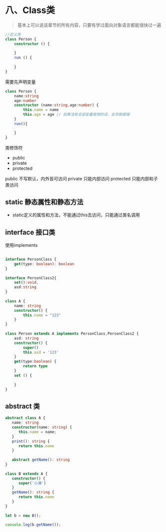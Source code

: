 # 八、Class类
> 基本上可以说该章节的所有内容，只要有学过面向对象语言都能很快过一遍


```ts
//定义类
class Person {
    constructor () {
 
    }
    run () {
        
    }
}
```

需要先声明变量
```ts
class Person {
    name:string
    age:number
    constructor (name:string,age:number) {
        this.name = name
        this.age = age // 如果没有全部变量使用的话，会导致报错
    }
    run(){

    }
}
```

类修饰符
- public
- private
- protected

public 不写默认，内外皆可访问
private 只能内部访问
protected 只能内部和子类访问


## static 静态属性和静态方法
- static定义的属性和方法，不能通过this去访问，只能通过类名调用

## interface 接口类
使用implements 
```ts
 
interface PersonClass {
    get(type: boolean): boolean
}
 
interface PersonClass2{
    set():void,
    asd:string
}
 
class A {
    name: string
    constructor() {
        this.name = "123"
    }
}
 
class Person extends A implements PersonClass,PersonClass2 {
    asd: string
    constructor() {
        super()
        this.asd = '123'
    }
    get(type:boolean) {
        return type
    }
    set () {
 
    }
}
```

## abstract 类
```ts
abstract class A {
   name: string
   constructor(name: string) {
      this.name = name;
   }
   print(): string {
      return this.name
   }
 
   abstract getName(): string
}
 
class B extends A {
   constructor() {
      super('小满')
   }
   getName(): string {
      return this.name
   }
}
 
let b = new B();
 
console.log(b.getName());
```

